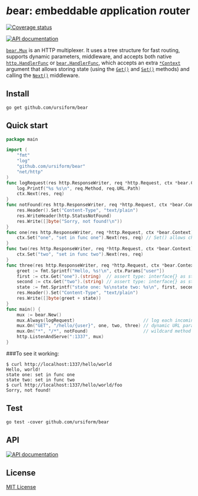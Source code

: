 # *b*ear: *e*mbeddable *a*pplication *r*outer

[![Coverage status](https://coveralls.io/repos/ursiform/bear/badge.svg)](https://coveralls.io/r/ursiform/bear)

[![API documentation](https://godoc.org/github.com/ursiform/bear?status.svg)](https://godoc.org/github.com/ursiform/bear)

[`bear.Mux`](#type-mux) is an HTTP multiplexer. It uses a tree structure for fast routing, supports dynamic parameters, middleware,
and accepts both native [`http.HandlerFunc`](http://golang.org/pkg/net/http/#HandlerFunc) or [`bear.HandlerFunc`](https://godoc.org/github.com/ursiform/bear#HandlerFunc), which accepts an extra [`*Context`](https://godoc.org/github.com/ursiform/bear#Context) argument
that allows storing state (using the [`Get()`](https://godoc.org/github.com/ursiform/bear#Context.Get) and [`Set()`](https://godoc.org/github.com/ursiform/bear#Context.Set) methods) and calling the [`Next()`](https://godoc.org/github.com/ursiform/bear#Context.Next) middleware.

## Install
```
go get github.com/ursiform/bear
```

## Quick start
```go
package main

import (
    "fmt"
    "log"
    "github.com/ursiform/bear"
    "net/http"
)
func logRequest(res http.ResponseWriter, req *http.Request, ctx *bear.Context) {
    log.Printf("%s %s\n", req.Method, req.URL.Path)
    ctx.Next(res, req)
}
func notFound(res http.ResponseWriter, req *http.Request, ctx *bear.Context) {
    res.Header().Set("Content-Type", "text/plain")
    res.WriteHeader(http.StatusNotFound)
    res.Write([]byte("Sorry, not found!\n"))
}
func one(res http.ResponseWriter, req *http.Request, ctx *bear.Context) {
    ctx.Set("one", "set in func one").Next(res, req) // Set() allows chaining
}
func two(res http.ResponseWriter, req *http.Request, ctx *bear.Context) {
    ctx.Set("two", "set in func two").Next(res, req)
}
func three(res http.ResponseWriter, req *http.Request, ctx *bear.Context) {
    greet := fmt.Sprintf("Hello, %s!\n", ctx.Params["user"])
    first := ctx.Get("one").(string)  // assert type: interface{} as string
    second := ctx.Get("two").(string) // assert type: interface{} as string
    state := fmt.Sprintf("state one: %s\nstate two: %s\n", first, second)
    res.Header().Set("Content-Type", "text/plain")
    res.Write([]byte(greet + state))
}
func main() {
    mux := bear.New()
    mux.Always(logRequest)                          // log each incoming request
    mux.On("GET", "/hello/{user}", one, two, three) // dynamic URL param {user}
    mux.On("*", "/*", notFound)                     // wildcard method + path
    http.ListenAndServe(":1337", mux)
}
```
###To see it working:
```
$ curl http://localhost:1337/hello/world
Hello, world!
state one: set in func one
state two: set in func two
$ curl http://localhost:1337/hello/world/foo
Sorry, not found!
```

## Test
    go test -cover github.com/ursiform/bear

## API

[![API documentation](https://godoc.org/github.com/ursiform/bear?status.svg)](https://godoc.org/github.com/ursiform/bear)

## License
[MIT License](LICENSE)
